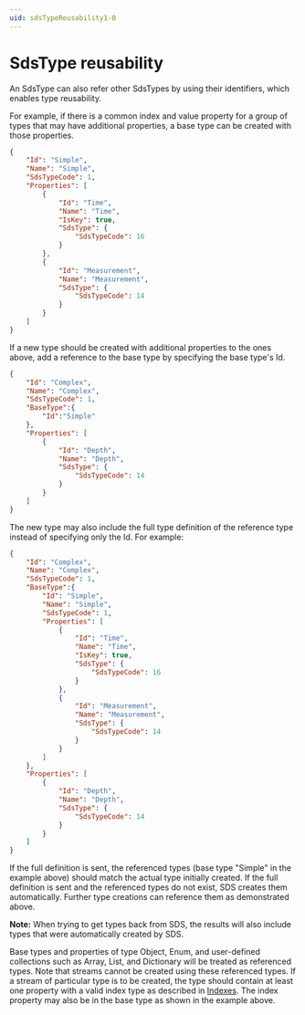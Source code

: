 ```yaml
---
uid: sdsTypeReusability1-0
---
```


# SdsType reusability

An SdsType can also refer other SdsTypes by using their identifiers, which enables type reusability.

For example, if there is a common index and value property for a group of types that may have additional properties, a base type can be created with those properties.

```json
{
    "Id": "Simple",
    "Name": "Simple",
    "SdsTypeCode": 1,
    "Properties": [
        {
            "Id": "Time",
            "Name": "Time",
            "IsKey": true,
            "SdsType": {
                "SdsTypeCode": 16
            }
        },
        {
            "Id": "Measurement",
            "Name": "Measurement",
            "SdsType": {
                "SdsTypeCode": 14
            }
        }
    ]
}
```

If a new type should be created with additional properties to the ones above, add a reference to the base type by specifying the base type's Id.

```json
{
    "Id": "Complex",
    "Name": "Complex",
    "SdsTypeCode": 1,
    "BaseType":{
        "Id":"Simple"
    },
    "Properties": [
        {
            "Id": "Depth",
            "Name": "Depth",
            "SdsType": {
                "SdsTypeCode": 14
            }
        }
    ]
}
```

The new type may also include the full type definition of the reference type instead of specifying only the Id. For example:

```json
{
    "Id": "Complex",
    "Name": "Complex",
    "SdsTypeCode": 1,
    "BaseType":{
        "Id": "Simple",
        "Name": "Simple",
        "SdsTypeCode": 1,
        "Properties": [
            {
                "Id": "Time",
                "Name": "Time",
                "IsKey": true,
                "SdsType": {
                    "SdsTypeCode": 16
                }
            },
            {
                "Id": "Measurement",
                "Name": "Measurement",
                "SdsType": {
                    "SdsTypeCode": 14
                }
            }
        ]
    },
    "Properties": [
        {
            "Id": "Depth",
            "Name": "Depth",
            "SdsType": {
                "SdsTypeCode": 14
            }
        }
    ]
}
```

If the full definition is sent, the referenced types (base type "Simple" in the example above) should match the actual type initially created. If the full definition is sent and the referenced types do not exist, SDS creates them automatically. Further type creations can reference them as demonstrated above. 

**Note:** When trying to get types back from SDS, the results will also include types that were automatically created by SDS.

Base types and properties of type Object, Enum, and user-defined collections such as Array, List, and Dictionary will be treated as referenced types. Note that streams cannot be created using these referenced types. If a stream of particular type is to be created, the type should contain at least one property with a valid index type as described in [Indexes](xref:sdsIndexes1-0). The index property may also be in the base type as shown in the example above.
